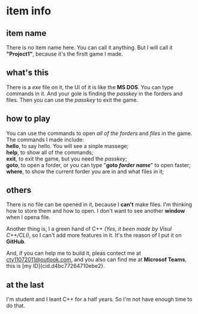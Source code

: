 ﻿# item info

## item name

There is no item name here. You can call it anything. But I will call it **"Project1"**, because it's the firstt game I made. 

## what's this

There is a *exe* file on it, the UI of it is like the **MS DOS**. You can type commands in it. And your gole is finding the *passkey* in the forders and files. Then you can use the *passkey* to exit the game.

## how to play

You can use the commands to open *all of the forders* and *files* in the game. The commands I made include:<br>
**hello**, to say hello. You will see a sinple massege;<br>
**help**, to show all of the commands;<br>
**exit**, to exit the game, but you need the *passkey*;<br>
**goto**, to open a forder, or you can type "**goto *forder name***" to open faster;<br>
**where**, to show the current forder you are in and what files in it;<br>

## others

There is no file can be opened in it, because I **can't** make files. I'm thinking how to store them and how to open. I don't want to see another **window** when I opena file. 

Another thing is, I a green hand of C++ *(Yes, it been made by Visul C++/CLI)*, so I can't add more features in it. It's the reason of I put it on **GitHub**. 

And, if you can help me to build it, pleas contect me at <cty11072011@outlook.com>, and you also can find me at **Microsof Teams**, this is [my ID]{cid.d4bc77264710ebe2}.

## at the last

I'm student and I leant C++ for a half years. So I'm not have enough time to do that. 